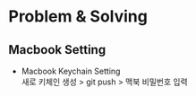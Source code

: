 # Problem & Solving
## Macbook Setting
* Macbook Keychain Setting  
새로 키체인 생성 > git push > 맥북 비밀번호 입력
